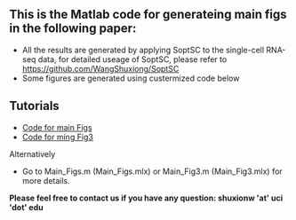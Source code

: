 ## This is the Matlab code for generateing main figs in the following paper:


* All the results are generated by applying SoptSC to the single-cell RNA-seq data, for detailed useage of SoptSC, please refer to
https://github.com/WangShuxiong/SoptSC
* Some figures are generated using custermized code below


## Tutorials
- [Code for main Figs](https://htmlpreview.github.io/?https://github.com/WangShuxiong/Human_Epi/blob/master/Main_Figs.html)
- [Code for ming Fig3](https://htmlpreview.github.io/?https://github.com/WangShuxiong/Human_Epi/blob/master/Main_Fig3.html)

Alternatively
- Go to Main_Figs.m (Main_Figs.mlx) or Main_Fig3.m (Main_Fig3.mlx) for more details.

**Please feel free to contact us if you have any question: shuxionw 'at' uci 'dot' edu**

